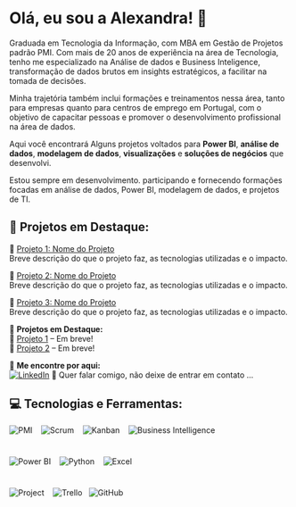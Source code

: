 # Olá, eu sou a Alexandra! 👋 

Graduada em Tecnologia da Informação, com MBA em Gestão de Projetos padrão PMI. Com mais de 20 anos de experiência na área de Tecnologia, tenho me especializado na Análise de dados e Business Inteligence, transformação de dados brutos em insights estratégicos, a facilitar na tomada de decisões.

Minha trajetória também inclui formações e treinamentos nessa área, tanto para empresas quanto para centros de emprego em Portugal, com o objetivo de capacitar pessoas e promover o desenvolvimento profissional na área de dados.

Aqui você encontrará Alguns projetos voltados para **Power BI**, **análise de dados**, **modelagem de dados**, **visualizações** e **soluções de negócios** que desenvolvi.

Estou sempre em desenvolvimento. participando e fornecendo formações focadas em análise de dados, Power BI, modelagem de dados, e projetos de TI.



## 🔹 Projetos em Destaque:

📌 [Projeto 1: Nome do Projeto](https://github.com/Alexandracvs/projeto1)  
Breve descrição do que o projeto faz, as tecnologias utilizadas e o impacto.

📌 [Projeto 2: Nome do Projeto](https://github.com/Alexandracvs/projeto2)  
Breve descrição do que o projeto faz, as tecnologias utilizadas e o impacto.

📌 [Projeto 3: Nome do Projeto](https://github.com/Alexandracvs/projeto3)  
Breve descrição do que o projeto faz, as tecnologias utilizadas e o impacto.



🔹 **Projetos em Destaque:**  
📌 [Projeto 1](https://github.com/Alexandracvs/projeto1) – Em breve!  
📌 [Projeto 2](https://github.com/Alexandracvs/projeto2) – Em breve!   

🔹 **Me encontre por aqui:**  
[![LinkedIn](https://img.shields.io/badge/LinkedIn-0077B5?style=for-the-badge&logo=linkedin&logoColor=white)](https://linkedin.com/in/seu-linkedin)  💬 Quer falar comigo, não deixe de entrar em contato ...

## 💻 Tecnologias e Ferramentas:

![PMI](https://img.shields.io/badge/PMI-003B49?style=for-the-badge&logo=pmi&logoColor=white) &nbsp;&nbsp; 
![Scrum](https://img.shields.io/badge/Scrum-DC5C47?style=for-the-badge&logo=scrum&logoColor=white) &nbsp;&nbsp;
![Kanban](https://img.shields.io/badge/Kanban-000000?style=for-the-badge&logo=kanban&logoColor=white) &nbsp;&nbsp;
![Business Intelligence](https://img.shields.io/badge/BI-000000?style=for-the-badge&logo=chart-line&logoColor=white) &nbsp;&nbsp;
#
![Power BI](https://img.shields.io/badge/Power%20BI-FFB800?style=for-the-badge&logo=powerbi&logoColor=white) &nbsp;&nbsp;
![Python](https://img.shields.io/badge/Python-3776AB?style=for-the-badge&logo=python&logoColor=white) &nbsp;&nbsp;
![Excel](https://img.shields.io/badge/Microsoft%20Excel-217346?style=for-the-badge&logo=microsoftexcel&logoColor=white) &nbsp;&nbsp;
#
![Project](https://img.shields.io/badge/Microsoft%20Project-3A8CFF?style=for-the-badge&logo=microsoftproject&logoColor=white) &nbsp;&nbsp;
![Trello](https://img.shields.io/badge/Trello-0052CC?style=for-the-badge&logo=trello&logoColor=white)&nbsp;&nbsp;
![GitHub](https://img.shields.io/badge/GitHub-181717?style=for-the-badge&logo=github&logoColor=white)&nbsp;&nbsp;


